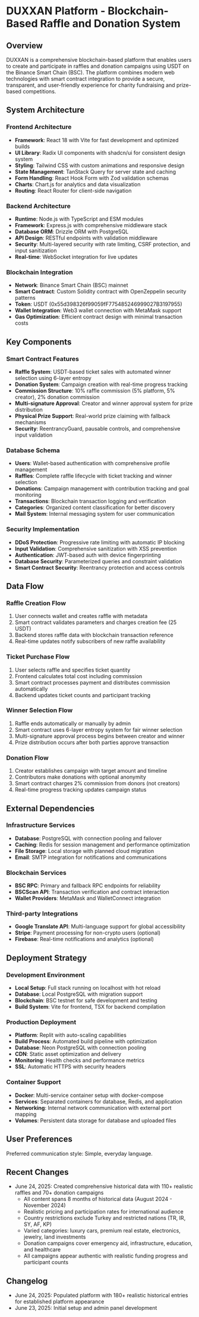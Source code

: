 # DUXXAN Platform - Blockchain-Based Raffle and Donation System

## Overview

DUXXAN is a comprehensive blockchain-based platform that enables users to create and participate in raffles and donation campaigns using USDT on the Binance Smart Chain (BSC). The platform combines modern web technologies with smart contract integration to provide a secure, transparent, and user-friendly experience for charity fundraising and prize-based competitions.

## System Architecture

### Frontend Architecture
- **Framework**: React 18 with Vite for fast development and optimized builds
- **UI Library**: Radix UI components with shadcn/ui for consistent design system
- **Styling**: Tailwind CSS with custom animations and responsive design
- **State Management**: TanStack Query for server state and caching
- **Form Handling**: React Hook Form with Zod validation schemas
- **Charts**: Chart.js for analytics and data visualization
- **Routing**: React Router for client-side navigation

### Backend Architecture
- **Runtime**: Node.js with TypeScript and ESM modules
- **Framework**: Express.js with comprehensive middleware stack
- **Database ORM**: Drizzle ORM with PostgreSQL
- **API Design**: RESTful endpoints with validation middleware
- **Security**: Multi-layered security with rate limiting, CSRF protection, and input sanitization
- **Real-time**: WebSocket integration for live updates

### Blockchain Integration
- **Network**: Binance Smart Chain (BSC) mainnet
- **Smart Contract**: Custom Solidity contract with OpenZeppelin security patterns
- **Token**: USDT (0x55d398326f99059fF775485246999027B3197955)
- **Wallet Integration**: Web3 wallet connection with MetaMask support
- **Gas Optimization**: Efficient contract design with minimal transaction costs

## Key Components

### Smart Contract Features
- **Raffle System**: USDT-based ticket sales with automated winner selection using 6-layer entropy
- **Donation System**: Campaign creation with real-time progress tracking
- **Commission Structure**: 10% raffle commission (5% platform, 5% creator), 2% donation commission
- **Multi-signature Approval**: Creator and winner approval system for prize distribution
- **Physical Prize Support**: Real-world prize claiming with fallback mechanisms
- **Security**: ReentrancyGuard, pausable controls, and comprehensive input validation

### Database Schema
- **Users**: Wallet-based authentication with comprehensive profile management
- **Raffles**: Complete raffle lifecycle with ticket tracking and winner selection
- **Donations**: Campaign management with contribution tracking and goal monitoring
- **Transactions**: Blockchain transaction logging and verification
- **Categories**: Organized content classification for better discovery
- **Mail System**: Internal messaging system for user communication

### Security Implementation
- **DDoS Protection**: Progressive rate limiting with automatic IP blocking
- **Input Validation**: Comprehensive sanitization with XSS prevention
- **Authentication**: JWT-based auth with device fingerprinting
- **Database Security**: Parameterized queries and constraint validation
- **Smart Contract Security**: Reentrancy protection and access controls

## Data Flow

### Raffle Creation Flow
1. User connects wallet and creates raffle with metadata
2. Smart contract validates parameters and charges creation fee (25 USDT)
3. Backend stores raffle data with blockchain transaction reference
4. Real-time updates notify subscribers of new raffle availability

### Ticket Purchase Flow
1. User selects raffle and specifies ticket quantity
2. Frontend calculates total cost including commission
3. Smart contract processes payment and distributes commission automatically
4. Backend updates ticket counts and participant tracking

### Winner Selection Flow
1. Raffle ends automatically or manually by admin
2. Smart contract uses 6-layer entropy system for fair winner selection
3. Multi-signature approval process begins between creator and winner
4. Prize distribution occurs after both parties approve transaction

### Donation Flow
1. Creator establishes campaign with target amount and timeline
2. Contributors make donations with optional anonymity
3. Smart contract charges 2% commission from donors (not creators)
4. Real-time progress tracking updates campaign status

## External Dependencies

### Infrastructure Services
- **Database**: PostgreSQL with connection pooling and failover
- **Caching**: Redis for session management and performance optimization
- **File Storage**: Local storage with planned cloud migration
- **Email**: SMTP integration for notifications and communications

### Blockchain Services
- **BSC RPC**: Primary and fallback RPC endpoints for reliability
- **BSCScan API**: Transaction verification and contract interaction
- **Wallet Providers**: MetaMask and WalletConnect integration

### Third-party Integrations
- **Google Translate API**: Multi-language support for global accessibility
- **Stripe**: Payment processing for non-crypto users (optional)
- **Firebase**: Real-time notifications and analytics (optional)

## Deployment Strategy

### Development Environment
- **Local Setup**: Full stack running on localhost with hot reload
- **Database**: Local PostgreSQL with migration support
- **Blockchain**: BSC testnet for safe development and testing
- **Build System**: Vite for frontend, TSX for backend compilation

### Production Deployment
- **Platform**: Replit with auto-scaling capabilities
- **Build Process**: Automated build pipeline with optimization
- **Database**: Neon PostgreSQL with connection pooling
- **CDN**: Static asset optimization and delivery
- **Monitoring**: Health checks and performance metrics
- **SSL**: Automatic HTTPS with security headers

### Container Support
- **Docker**: Multi-service container setup with docker-compose
- **Services**: Separated containers for database, Redis, and application
- **Networking**: Internal network communication with external port mapping
- **Volumes**: Persistent data storage for database and uploaded files

## User Preferences

Preferred communication style: Simple, everyday language.

## Recent Changes

- June 24, 2025: Created comprehensive historical data with 110+ realistic raffles and 70+ donation campaigns
  - All content spans 8 months of historical data (August 2024 - November 2024)
  - Realistic pricing and participation rates for international audience
  - Country restrictions exclude Turkey and restricted nations (TR, IR, SY, AF, KP)
  - Varied categories: luxury cars, premium real estate, electronics, jewelry, land investments
  - Donation campaigns cover emergency aid, infrastructure, education, and healthcare
  - All campaigns appear authentic with realistic funding progress and participant counts

## Changelog

- June 24, 2025: Populated platform with 180+ realistic historical entries for established platform appearance
- June 23, 2025: Initial setup and admin panel development